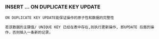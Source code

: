 ### INSERT ... ON DUPLICATE KEY UPDATE
```
ON DUPLICATE KEY UPDATE能保证操作的原子性和数据的完整性

若该数据的主键值/ UNIQUE KEY 已经在表中存在,则执行更新操作, 即UPDATE 后面的操作，否则插入一条新的记录。
```
